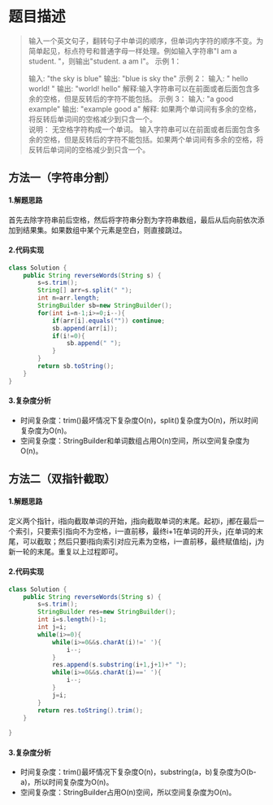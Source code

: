 # 题目描述
> 输入一个英文句子，翻转句子中单词的顺序，但单词内字符的顺序不变。为简单起见，标点符号和普通字母一样处理。例如输入字符串"I am a student. "，则输出"student. a am I"。
> 示例 1：
>
> 输入: "the sky is blue" 
> 输出: "blue is sky the" 
> 示例 2：
> 输入: "  hello world!  " 
> 输出: "world! hello" 
> 解释:输入字符串可以在前面或者后面包含多余的空格，但是反转后的字符不能包括。 
> 示例 3：
> 输入: "a good   example" 
> 输出: "example good a" 
> 解释: 如果两个单词间有多余的空格，将反转后单词间的空格减少到只含一个。  
> 说明： 
> 无空格字符构成一个单词。 输入字符串可以在前面或者后面包含多余的空格，但是反转后的字符不能包括。如果两个单词间有多余的空格，将反转后单词间的空格减少到只含一个。

## 方法一（字符串分割）
#### 1.解题思路
首先去除字符串前后空格，然后将字符串分割为字符串数组，最后从后向前依次添加到结果集。如果数组中某个元素是空白，则直接跳过。
#### 2.代码实现
```java
class Solution {
    public String reverseWords(String s) {
        s=s.trim();
        String[] arr=s.split(" ");
        int n=arr.length;
        StringBuilder sb=new StringBuilder();
        for(int i=n-1;i>=0;i--){    
            if(arr[i].equals("")) continue;     
            sb.append(arr[i]);
            if(i!=0){
                sb.append(" ");
            }
        }
        return sb.toString();
    }    
}
```
#### 3.复杂度分析
 - 时间复杂度：trim()最坏情况下复杂度O(n)，split()复杂度为O(n)，所以时间复杂度为O(n)。
 - 空间复杂度：StringBuilder和单词数组占用O(n)空间，所以空间复杂度为O(n)。

## 方法二（双指针截取）
#### 1.解题思路
定义两个指针，i指向截取单词的开始，j指向截取单词的末尾。起初i，j都在最后一个索引，只要索引指向不为空格，i一直前移，最终i+1在单词的开头，j在单词的末尾，可以截取；然后只要i指向索引对应元素为空格，i一直前移，最终赋值给j，j为新一轮的末尾。重复以上过程即可。
#### 2.代码实现
```java
class Solution {
    public String reverseWords(String s) {
        s=s.trim();
        StringBuilder res=new StringBuilder();
        int i=s.length()-1;
        int j=i;
        while(i>=0){
            while(i>=0&&s.charAt(i)!=' '){
                i--;
            }
            res.append(s.substring(i+1,j+1)+" ");
            while(i>=0&&s.charAt(i)==' '){
                i--;
            }
            j=i;
        }
        return res.toString().trim();
    }
    
}
```
#### 3.复杂度分析
 - 时间复杂度：trim()最坏情况下复杂度O(n)，substring(a，b)复杂度为O(b-a)，所以时间复杂度为O(n)。
 - 空间复杂度：StringBuilder占用O(n)空间，所以空间复杂度为O(n)。
